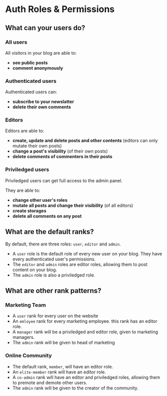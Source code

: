 # Auth Roles & Permissions

## What can your users do?

### All users

All visitors in your blog are able to:
- **see public posts** 
- **comment anonymously**

### Authenticated users

Authenticated users can:
- **subscribe to your newslatter**
- **delete their own comments**

### Editors

Editors are able to:
- **create, update and delete posts and other contents** (editors can only mutate their own posts)
- **change a post's visibility** (of their own posts)
- **delete comments of commenters in their posts**

### Priviledged users

Priviledged users can get full access to the admin panel. 

They are able to:
- **change other user's roles**
- **mutate all posts and change their visibility** (of all editors)
- **create storages**
- **delete all comments on any post**

## What are the default ranks?

By default, there are three roles: `user`, `editor` and `admin`.

- A `user` role is the default role of every new user on your blog. They have every authenticated user's permissions.
- The `editor` and `admin` roles are editor roles, allowing them to post content on your blog.
- The `admin` role is also a priviledged role.

## What are other rank patterns?

### Marketing Team

- A `user` rank for every user on the website
- An `emloyee` rank for every marketing employee. this rank has an editor role.
- A `manager` rank will be a priviledged and editor role, given to marketing managers.
- The `admin` rank will be given to head of marketing

### Online Community

- The default rank, `member`, will have an editor role.
- An `elite-member` rank will have an editor role.
- A `co-admin` rank will have an editor and priviledged roles, allowing them to premote and demote other users.
- The `admin` rank will be given to the creator of the community.